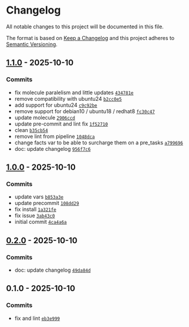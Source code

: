 # Changelog

All notable changes to this project will be documented in this file.

The format is based on [Keep a Changelog](https://keepachangelog.com/en/1.0.0/)
and this project adheres to [Semantic Versioning](https://semver.org/spec/v2.0.0.html).

## [1.1.0](https://gitlab.pleal.ovh/ansible-roles_base/ansible-apps_consul_agent_windows/compare/1.0.0...1.1.0) - 2025-10-10

### Commits

- fix molecule paralelism and little updates [`434781e`](https://gitlab.pleal.ovh/ansible-roles_base/ansible-apps_consul_agent_windows/commit/434781e6d78fcf1d8ad6ac1d20a2b859fc34f20d)
- remove compatibility with ubuntu24 [`b2cc0e5`](https://gitlab.pleal.ovh/ansible-roles_base/ansible-apps_consul_agent_windows/commit/b2cc0e549538c4dad6b0cf69dd73d0364c269b87)
- add support for ubuntu24 [`c9c92be`](https://gitlab.pleal.ovh/ansible-roles_base/ansible-apps_consul_agent_windows/commit/c9c92be791fc185edf407d4a7ddaf52422b6f9dc)
- remove support for debian10 / ubuntu18 / redhat8 [`fc30c47`](https://gitlab.pleal.ovh/ansible-roles_base/ansible-apps_consul_agent_windows/commit/fc30c470f5d8bb5651c6abe5ae02d0323a8cf518)
- update molecule [`2906ccd`](https://gitlab.pleal.ovh/ansible-roles_base/ansible-apps_consul_agent_windows/commit/2906ccd9ab8b44bbc34b706dc5a60b343c44f1d0)
- update pre-commit and lint fix [`1f52710`](https://gitlab.pleal.ovh/ansible-roles_base/ansible-apps_consul_agent_windows/commit/1f52710f35c2bee9126630c686ee4e03d8f244e4)
- clean [`b35cb54`](https://gitlab.pleal.ovh/ansible-roles_base/ansible-apps_consul_agent_windows/commit/b35cb546da09d661fbaef64a39f132620b7e7f31)
- remove lint from pipeline [`1048dca`](https://gitlab.pleal.ovh/ansible-roles_base/ansible-apps_consul_agent_windows/commit/1048dca890861ad194cedbc2dd2400e7a4401a63)
- change facts var to be able to surcharge them on a pre_tasks [`a799696`](https://gitlab.pleal.ovh/ansible-roles_base/ansible-apps_consul_agent_windows/commit/a7996968a447a75adfb630e953d924b828919150)
- doc: update changelog [`956f7c6`](https://gitlab.pleal.ovh/ansible-roles_base/ansible-apps_consul_agent_windows/commit/956f7c65f280ec14319d8d4149229d8e7acc174e)

## [1.0.0](https://gitlab.pleal.ovh/ansible-roles_base/ansible-apps_consul_agent_windows/compare/0.2.0...1.0.0) - 2025-10-10

### Commits

- update vars [`b853a3e`](https://gitlab.pleal.ovh/ansible-roles_base/ansible-apps_consul_agent_windows/commit/b853a3e6900945302a8f287623e8ff25f323cf01)
- update precommit [`108dd29`](https://gitlab.pleal.ovh/ansible-roles_base/ansible-apps_consul_agent_windows/commit/108dd29133a3b1a94ad18ec1b2a8b636f6b7a237)
- fix install [`1a321fe`](https://gitlab.pleal.ovh/ansible-roles_base/ansible-apps_consul_agent_windows/commit/1a321fe7ef50863965d400650a11e5894b5a5bf9)
- fix issue [`3ab43c0`](https://gitlab.pleal.ovh/ansible-roles_base/ansible-apps_consul_agent_windows/commit/3ab43c07b3aea97c1d75c85179c01d3faf6ef58c)
- initial commit [`4ca4a6a`](https://gitlab.pleal.ovh/ansible-roles_base/ansible-apps_consul_agent_windows/commit/4ca4a6a71dd8f46365cbc53acbe3bea5048cacc7)

## [0.2.0](https://gitlab.pleal.ovh/ansible-roles_base/ansible-apps_consul_agent_windows/compare/0.1.0...0.2.0) - 2025-10-10

### Commits

- doc: update changelog [`49da84d`](https://gitlab.pleal.ovh/ansible-roles_base/ansible-apps_consul_agent_windows/commit/49da84da865ea155261a782049f74b8e7ea58636)

## 0.1.0 - 2025-10-10

### Commits

- fix and lint [`eb3e999`](https://gitlab.pleal.ovh/ansible-roles_base/ansible-apps_consul_agent_windows/commit/eb3e9994c0fb6cf97d2cdaf4509b915c3069cf49)
